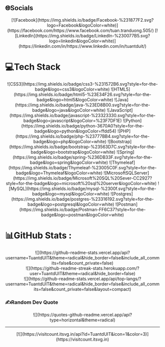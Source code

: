## 🌐Socials
<div align="center">
[![Facebook](https://img.shields.io/badge/Facebook-%231877F2.svg?logo=Facebook&logoColor=white)](https://facebook.com/https://www.facebook.com/tuan.tranduong.505/) [![LinkedIn](https://img.shields.io/badge/LinkedIn-%230077B5.svg?logo=linkedin&logoColor=white)](https://linkedin.com/in/https://www.linkedin.com/in/tuantduit/) 
</div>

# 💻Tech Stack
<div align="center">
![CSS3](https://img.shields.io/badge/css3-%231572B6.svg?style=for-the-badge&logo=css3&logoColor=white) ![HTML5](https://img.shields.io/badge/html5-%23E34F26.svg?style=for-the-badge&logo=html5&logoColor=white) ![Java](https://img.shields.io/badge/java-%23ED8B00.svg?style=for-the-badge&logo=java&logoColor=white) ![JavaScript](https://img.shields.io/badge/javascript-%23323330.svg?style=for-the-badge&logo=javascript&logoColor=%23F7DF1E) ![Python](https://img.shields.io/badge/python-3670A0?style=for-the-badge&logo=python&logoColor=ffdd54) ![PHP](https://img.shields.io/badge/php-%23777BB4.svg?style=for-the-badge&logo=php&logoColor=white) ![Bootstrap](https://img.shields.io/badge/bootstrap-%23563D7C.svg?style=for-the-badge&logo=bootstrap&logoColor=white) ![Spring](https://img.shields.io/badge/spring-%236DB33F.svg?style=for-the-badge&logo=spring&logoColor=white) ![Thymeleaf](https://img.shields.io/badge/Thymeleaf-%23005C0F.svg?style=for-the-badge&logo=Thymeleaf&logoColor=white) ![MicrosoftSQLServer](https://img.shields.io/badge/Microsoft%20SQL%20Sever-CC2927?style=for-the-badge&logo=microsoft%20sql%20server&logoColor=white) ![MySQL](https://img.shields.io/badge/mysql-%2300f.svg?style=for-the-badge&logo=mysql&logoColor=white) ![Postgres](https://img.shields.io/badge/postgres-%23316192.svg?style=for-the-badge&logo=postgresql&logoColor=white) ![Postman](https://img.shields.io/badge/Postman-FF6C37?style=for-the-badge&logo=postman&logoColor=white)
</div>

# 📊GitHub Stats :
<div align="center">
![](https://github-readme-stats.vercel.app/api?username=TuantdUIT&theme=radical&hide_border=false&include_all_commits=false&count_private=false)<br/>
![](https://github-readme-streak-stats.herokuapp.com/?user=TuantdUIT&theme=radical&hide_border=false)<br/>
![](https://github-readme-stats.vercel.app/api/top-langs/?username=TuantdUIT&theme=radical&hide_border=false&include_all_commits=false&count_private=false&layout=compact)
</div>

### ✍️Random Dev Quote
<div align="center">
![](https://quotes-github-readme.vercel.app/api?type=horizontal&theme=radical)
</div>

---
<div align="center">
[![](https://visitcount.itsvg.in/api?id=TuantdUIT&icon=1&color=3)](https://visitcount.itsvg.in)
</div>

